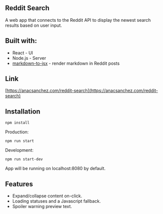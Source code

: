 ## Reddit  Search

A web app that connects to the Reddit API to display the newest search results based on user input.

## Built with:
* React - UI
* Node.js - Server
* [markdown-to-jsx](https://github.com/probablyup/markdown-to-jsx) - render markdown in Reddit posts

## Link
[https://anacsanchez.com/reddit-search](https://anacsanchez.com/reddit-search)

## Installation

```
npm install
```
Production:
```
npm run start
```
Development:
```
npm run start-dev
```

App will be running on localhost:8080 by default.

## Features

* Expand/collapse content on-click.
* Loading statuses and a Javascript fallback.
* Spoiler warning preview text.
